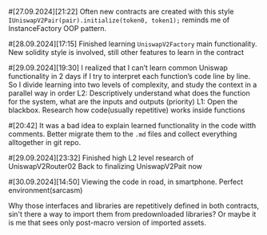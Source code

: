 #[27.09.2024][21:22]
Often new contracts are created with this style `IUniswapV2Pair(pair).initialize(token0, token1);` reminds me of InstanceFactory OOP pattern.


#[28.09.2024][17:15]
Finished learning `UniswapV2Factory` main functionality. New solidity
style is involved, still other features to learn in the contract

#[29.09.2024][19:30]
I realized that I can’t learn common Uniswap functionality in 2 days if I try to interpret each function’s code line by line.
So I divide learning into two levels of complexity, and study the context in a parallel way in order
    L2: Descriptively understand what does the function for the system, what are the inputs and outputs (priority)
    L1: Open the blackbox. Research how code(usually repetitive) works inside functions

#[20:42]
It was a bad idea to explain learned functionality in the code
witth comments. Better migrate them to the `.md` files and collect everything alltogether in git repo.

#[29.09.2024][23:32]
Finished high L2 level research of UniswapV2Router02
Back to finalizing UniswapV2Pait now

#[30.09.2024][14։50]
Viewing the code in road, in smartphone.
Perfect environment(sarcasm)

Why those interfaces and libraries are repetitively defined
in both contracts, sin't there a way to import 
them from predownloaded libraries? Or maybe it is me
that sees only post-macro version of imported
assets.



